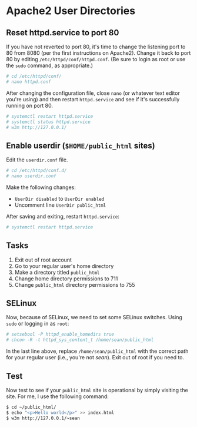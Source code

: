# Apache2 User Directories

## Reset httpd.service to port 80

If you have not reverted to port 80, it's time to change the listening port to
80 from 8080 (per the first instructions on Apache2). Change it back to port 80
by editing ``/etc/httpd/conf/httpd.conf``. (Be sure to login as root or use the
``sudo`` command, as appropriate.)

```bash
# cd /etc/httpd/conf/
# nano httpd.conf
```

After changing the configuration file, close ``nano`` (or whatever text editor
you're using) and then restart ``httpd.service`` and see if it's successfully
running on port 80.

```bash
# systemctl restart httpd.service
# systemctl status httpd.service
# w3m http://127.0.0.1/
```

## Enable userdir (``$HOME/public_html`` sites)

Edit the ``userdir.conf`` file.

```bash
# cd /etc/httpd/conf.d/
# nano userdir.conf
```

Make the following changes:

- ``UserDir disabled`` to ``UserDir enabled``
- Uncomment line ``UserDir public_html``

After saving and exiting, restart ``httpd.service``:

```bash
# systemctl restart httpd.service
```

## Tasks

1. Exit out of root account
2. Go to your regular user's home directory
3. Make a directory titled ``public_html``
4. Change home directory permissions to 711
5. Change ``public_html`` directory permissions to 755

## SELinux

Now, because of SELinux, we need to set some SELinux switches. Using ``sudo``
or logging in as ``root``:

```bash
# setsebool -P httpd_enable_homedirs true
# chcon -R -t httpd_sys_content_t /home/sean/public_html
```

In the last line above, replace ``/home/sean/public_html`` with the correct
path for your regular user (i.e., you're not *sean*). Exit out of root if you
need to.

## Test

Now test to see if your ``public_html`` site is operational by simply visiting
the site. For me, I use the following command:

```bash
$ cd ~/public_html/
$ echo "<p>Hello world</p>" >> index.html
$ w3m http://127.0.0.1/~sean
```
